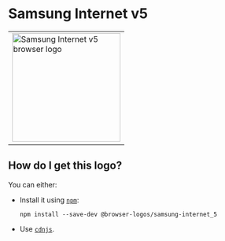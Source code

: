 # Samsung Internet v5

<table>
    <tr height=230>
        <td>
            <a href="https://github.com/alrra/browser-logos/tree/8ea0e564d43469705274b5d7ab8939b4c895b672/src/archive/samsung-internet_5">
                <img width=220 src="https://raw.githubusercontent.com/alrra/browser-logos/8ea0e564d43469705274b5d7ab8939b4c895b672/src/archive/samsung-internet_5/samsung-internet_5.svg?sanitize=true" alt="Samsung Internet v5 browser logo">
            </a>
        </td>
    </tr>
</table>

## How do I get this logo?

You can either:

* Install it using [`npm`][npm]:

  `npm install --save-dev @browser-logos/samsung-internet_5`

* Use [`cdnjs`][cdnjs].

<!-- Link labels: -->

[cdnjs]: https://cdnjs.com/libraries/browser-logos
[npm]: https://www.npmjs.com/
